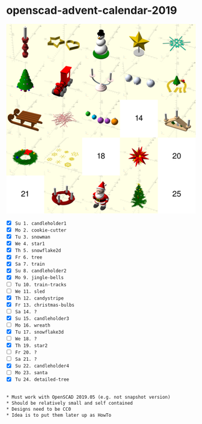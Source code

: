 # openscad-advent-calendar-2019

![screenshot](advent-calendar-2019.png)

- [x] `Su 1. candleholder1`
- [x] `Mo 2. cookie-cutter`
- [x] `Tu 3. snowman`
- [x] `We 4. star1`
- [x] `Th 5. snowflake2d`
- [x] `Fr 6. tree`
- [x] `Sa 7. train`
- [x] `Su 8. candleholder2`
- [x] `Mo 9. jingle-bells`
- [ ] `Tu 10. train-tracks`
- [ ] `We 11. sled`
- [x] `Th 12. candystripe`
- [x] `Fr 13. christmas-bulbs`
- [ ] `Sa 14. ?`
- [x] `Su 15. candleholder3`
- [ ] `Mo 16. wreath`
- [x] `Tu 17. snowflake3d`
- [ ] `We 18. ?`
- [x] `Th 19. star2`
- [ ] `Fr 20. ?`
- [ ] `Sa 21. ?`
- [x] `Su 22. candleholder4`
- [ ] `Mo 23. santa`
- [x] `Tu 24. detailed-tree`
```

* Must work with OpenSCAD 2019.05 (e.g. not snapshot version)
* Should be relatively small and self contained
* Designs need to be CC0
* Idea is to put them later up as HowTo
